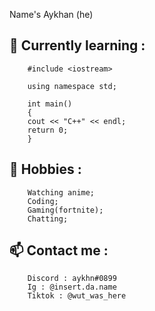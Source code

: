Name's Aykhan (he)

🌱 Currently learning :
--

        #include <iostream>

        using namespace std;

        int main()
        {
        cout << "C++" << endl;
        return 0;
        }

👀 Hobbies :
--
        Watching anime;
        Coding;
        Gaming(fortnite);
        Chatting;

📫 Contact me :
--
        Discord : aykhn#0899
        Ig : @insert.da.name
        Tiktok : @wut_was_here
